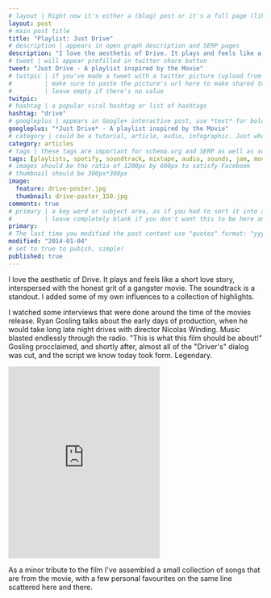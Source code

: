```yaml
---
# layout | Right now it's either a (blog) post or it's a full page (like the index)
layout: post
# main post title
title: "Playlist: Just Drive"
# description | appears in open graph description and SERP pages
description: "I love the aesthetic of Drive. It plays and feels like a short love story, interspersed with the honest grit of a gangster movie. The soundtrack is a standout. I added some of my own influences to a collection of highlights."
# tweet | will appear prefilled in twitter share button
tweet: "Just Drive - A playlist inspired by the Movie"
# twitpic | if you've made a tweet with a twitter picture (upload from the UI)
# 		  | make sure to paste the picture's url here to make shared tweets better
#         | leave empty if there's no value
twitpic:
# hashtag | a popular viral hashtag or list of hashtags
hashtag: "drive"
# googleplus | appears in Google+ interactive post, use *text* for bold and _text_ for underline
googleplus: "*Just Drive* - A playlist inspired by the Movie"
# category | could be a tutorial, article, audio, infographic. Just whatever the format the content is.
category: articles
# tags | these tags are important for schema.org and SERP as well as some RSS feed readers
tags: [playlists, spotify, soundtrack, mixtape, audio, sounds, jam, movies]
# images should be the ratio of 1200px by 600px to satisfy Facebook
# thumbnail should be 300px*300px
image:
  feature: drive-poster.jpg
  thumbnail: drive-poster_150.jpg
comments: true
# primary | a key word or subject area, as if you had to sort it into a subject folder
#         | leave completely blank if you don't want this to be here and just the post title
primary:
# The last time you modified the post content use "quotes" format: "yyyy-mm-dd"
modified: "2014-01-04"
# set to true to pubish, simple!
published: true
---
```


I love the aesthetic of Drive. It plays and feels like a short love story, interspersed with the honest grit of a gangster movie. The soundtrack is a standout. I added some of my own influences to a collection of highlights.

I watched some interviews that were done around the time of the movies release. Ryan Gosling talks about the early days of production, when he would take long late night drives with director Nicolas Winding. Music blasted endlessly through the radio. "This is what this film should be about!" Gosling procclaimed, and shortly after, almost all of the "Driver's" dialog was cut, and the script we know today took form. Legendary.

<iframe src="https://embed.spotify.com/?uri=spotify:user:giarknot:playlist:5OybpEuj4zwossi8GVe3xy" width="300" height="380" frameborder="0" allowtransparency="true"></iframe>

As a minor tribute to the film I've assembled a small collection of songs that are from the movie, with a few personal favourites on the same line scattered here and there.